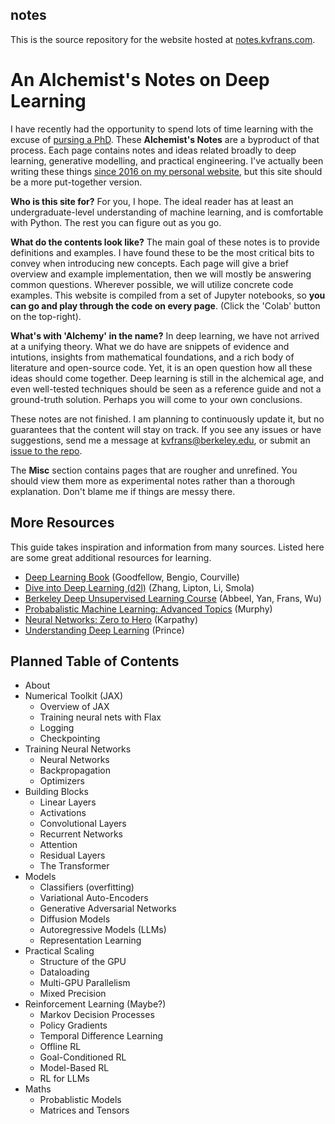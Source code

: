 ## notes

This is the source repository for the website hosted at [notes.kvfrans.com](notes.kvfrans.com). 

# An Alchemist's Notes on Deep Learning

I have recently had the opportunity to spend lots of time learning with the excuse of [pursing a PhD](https://bair.berkeley.edu). These **Alchemist's Notes** are a byproduct of that process. Each page contains notes and ideas related broadly to deep learning, generative modelling, and practical engineering. I've actually been writing these things [since 2016 on my personal website](https://kvfrans.com/), but this site should be a more put-together version.

**Who is this site for?** For you, I hope. The ideal reader has at least an undergraduate-level understanding of machine learning, and is comfortable with Python. The rest you can figure out as you go.

**What do the contents look like?** The main goal of these notes is to provide definitions and examples. I have found these to be the most critical bits to convey when introducing new concepts. Each page will give a brief overview and example implementation, then we will mostly be answering common questions. Wherever possible, we will utilize concrete code examples. This website is compiled from a set of Jupyter notebooks, so **you can go and play through the code on every page**. (Click the 'Colab' button on the top-right). 

**What's with 'Alchemy' in the name?** In deep learning, we have not arrived at a unifying theory. What we do have are snippets of evidence and intutions, insights from mathematical foundations, and a rich body of literature and open-source code. Yet, it is an open question how all these ideas should come together. Deep learning is still in the alchemical age, and even well-tested techniques should be seen as a reference guide and not a ground-truth solution. Perhaps you will come to your own conclusions.

These notes are not finished. I am planning to continuously update it, but no guarantees that the content will stay on track. If you see any issues or have suggestions, send me a message at kvfrans@berkeley.edu, or submit an [issue to the repo](https://github.com/kvfrans/notes).

The **Misc** section contains pages that are rougher and unrefined. You should view them more as experimental notes rather than a thorough explanation. Don't blame me if things are messy there.

## More Resources

This guide takes inspiration and information from many sources. Listed here are some great additional resources for learning.
- [Deep Learning Book](https://www.deeplearningbook.org/) (Goodfellow, Bengio, Courville)
- [Dive into Deep Learning (d2l)](https://d2l.ai/) (Zhang, Lipton, Li, Smola)
- [Berkeley Deep Unsupervised Learning Course](https://sites.google.com/view/berkeley-cs294-158-sp24/home) (Abbeel, Yan, Frans, Wu)
- [Probabalistic Machine Learning: Advanced Topics](https://probml.github.io/pml-book/book2.html) (Murphy)
- [Neural Networks: Zero to Hero](https://karpathy.ai/zero-to-hero.html) (Karpathy)
- [Understanding Deep Learning](https://udlbook.github.io/udlbook/) (Prince)

## Planned Table of Contents
- About
- Numerical Toolkit (JAX)
    - Overview of JAX
    - Training neural nets with Flax
    - Logging
    - Checkpointing
- Training Neural Networks
    - Neural Networks
    - Backpropagation
    - Optimizers
- Building Blocks
    - Linear Layers
    - Activations
    - Convolutional Layers
    - Recurrent Networks
    - Attention
    - Residual Layers
    - The Transformer
- Models
    - Classifiers (overfitting)
    - Variational Auto-Encoders
    - Generative Adversarial Networks
    - Diffusion Models
    - Autoregressive Models (LLMs)
    - Representation Learning
- Practical Scaling
    - Structure of the GPU
    - Dataloading
    - Multi-GPU Parallelism
    - Mixed Precision
- Reinforcement Learning (Maybe?)
    - Markov Decision Processes
    - Policy Gradients
    - Temporal Difference Learning
    - Offline RL
    - Goal-Conditioned RL
    - Model-Based RL
    - RL for LLMs
- Maths
    - Probablistic Models
    - Matrices and Tensors
